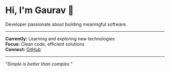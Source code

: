 # Hi, I'm Gaurav 👋

Developer passionate about building meaningful software.

---

**Currently:** Learning and exploring new technologies  
**Focus:** Clean code, efficient solutions  
**Connect:** [GitHub](https://github.com/Gaurav-1306)

---

*"Simple is better than complex."*
